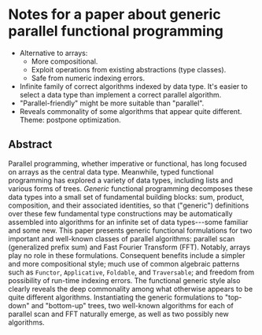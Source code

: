 # Notes for a paper about generic parallel functional programming

*   Alternative to arrays:
    *   More compositional.
    *   Exploit operations from existing abstractions (type classes).
    *   Safe from numeric indexing errors.
*   Infinite family of correct algorithms indexed by data type.
    It's easier to select a data type than implement a correct parallel algorithm.
*   "Parallel-friendly" might be more suitable than "parallel".
*   Reveals commonality of some algorithms that appear quite different.
    Theme: postpone optimization.

## Abstract

Parallel programming, whether imperative or functional, has long focused on arrays as the central data type.
Meanwhile, typed functional programming has explored a variety of data types, including lists and various forms of trees.
*Generic* functional programming decomposes these data types into a small set of fundamental building blocks: sum, product, composition, and their associated identities, so that ("generic") definitions over these few fundamental type constructions may be automatically assembled into algorithms for an infinite set of data types---some familiar and some new.
This paper presents generic functional formulations for two important and well-known classes of parallel algorithms: parallel scan (generalized prefix sum) and Fast Fourier Transform (FFT).
Notably, arrays play no role in these formulations.
Consequent benefits include a simpler and more compositional style; much use of common algebraic patterns such as `Functor`, `Applicative`, `Foldable`, and `Traversable`; and freedom from possibility of run-time indexing errors.
The functional generic style also clearly reveals the deep commonality among what otherwise appears to be quite different algorithms.
Instantiating the generic formulations to "top-down" and "bottom-up" trees, two well-known algorithms for each of parallel scan and FFT naturally emerge, as well as two possibly new algorithms.

